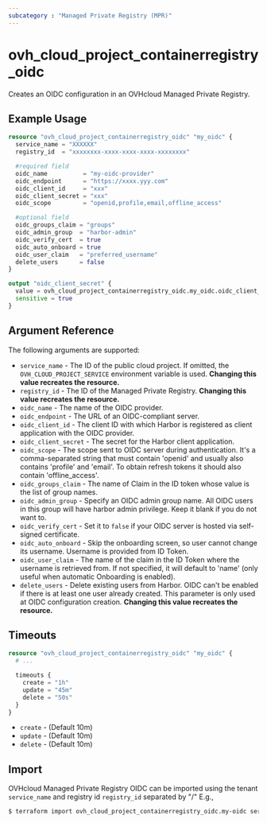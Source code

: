 ```yaml
---
subcategory : "Managed Private Registry (MPR)"
---
```


# ovh_cloud_project_containerregistry_oidc

Creates an OIDC configuration in an OVHcloud Managed Private Registry.

## Example Usage

```terraform
resource "ovh_cloud_project_containerregistry_oidc" "my_oidc" {
  service_name = "XXXXXX"
  registry_id  = "xxxxxxxx-xxxx-xxxx-xxxx-xxxxxxxx"

  #required field
  oidc_name          = "my-oidc-provider"
  oidc_endpoint      = "https://xxxx.yyy.com"
  oidc_client_id     = "xxx"
  oidc_client_secret = "xxx"
  oidc_scope         = "openid,profile,email,offline_access"

  #optional field
  oidc_groups_claim = "groups"
  oidc_admin_group  = "harbor-admin"
  oidc_verify_cert  = true
  oidc_auto_onboard = true
  oidc_user_claim   = "preferred_username"
  delete_users      = false
}

output "oidc_client_secret" {
  value = ovh_cloud_project_containerregistry_oidc.my_oidc.oidc_client_secret
  sensitive = true
}
```

## Argument Reference

The following arguments are supported:

* `service_name` - The ID of the public cloud project. If omitted, the `OVH_CLOUD_PROJECT_SERVICE` environment variable is used. **Changing this value recreates the resource.**
* `registry_id` - The ID of the Managed Private Registry. **Changing this value recreates the resource.**
* `oidc_name` - The name of the OIDC provider.
* `oidc_endpoint` - The URL of an OIDC-compliant server.
* `oidc_client_id` - The client ID with which Harbor is registered as client application with the OIDC provider.
* `oidc_client_secret` - The secret for the Harbor client application.
* `oidc_scope` - The scope sent to OIDC server during authentication. It's a comma-separated string that must contain 'openid' and usually also contains 'profile' and 'email'. To obtain refresh tokens it should also contain 'offline_access'.
* `oidc_groups_claim` - The name of Claim in the ID token whose value is the list of group names.
* `oidc_admin_group` - Specify an OIDC admin group name. All OIDC users in this group will have harbor admin privilege. Keep it blank if you do not want to.
* `oidc_verify_cert` - Set it to `false` if your OIDC server is hosted via self-signed certificate.
* `oidc_auto_onboard` - Skip the onboarding screen, so user cannot change its username. Username is provided from ID Token.
* `oidc_user_claim` - The name of the claim in the ID Token where the username is retrieved from. If not specified, it will default to 'name' (only useful when automatic Onboarding is enabled).
* `delete_users` - Delete existing users from Harbor. OIDC can't be enabled if there is at least one user already created. This parameter is only used at OIDC configuration creation. **Changing this value recreates the resource.**

## Timeouts

```terraform
resource "ovh_cloud_project_containerregistry_oidc" "my_oidc" {
  # ...

  timeouts {
    create = "1h"
    update = "45m"
    delete = "50s"
  }
}
```
* `create` - (Default 10m)
* `update` - (Default 10m)
* `delete` - (Default 10m)

## Import

OVHcloud Managed Private Registry OIDC can be imported using the tenant `service_name` and registry id `registry_id` separated by "/" E.g.,

```bash
$ terraform import ovh_cloud_project_containerregistry_oidc.my-oidc service_name/registry_id
```
